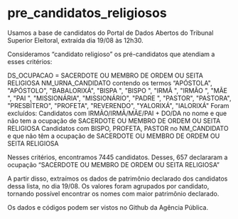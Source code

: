 # pre_candidatos_religiosos

Usamos a base de candidatos do Portal de Dados Abertos do Tribunal Superior Eleitoral, extraída dia 19/08 às 12h30.

Consideramos “candidato religioso” os pré-candidatos que atendiam a esses critérios:

DS_OCUPACAO = SACERDOTE OU MEMBRO DE ORDEM OU SEITA RELIGIOSA
NM_URNA_CANDIDATO contendo os termos “APÓSTOLA", "APÓSTOLO", "BABALORIXÁ", "BISPA ", "BISPO ", "IRMÃ ", "IRMÃO ", "MÃE ", "PAI ", "MISSIONÁRIA", "MISSIONÁRIO", "PADRE ", "PASTOR", "PASTORA", "PRESBÍTERO", "PROFETA", "REVERENDO", "YALORIXÁ", "IALORIXÁ"
Foram excluídos:
Candidatos com IRMÃO/IRMÃ/MÃE/PAI + DO/DA no nome e que não tem a ocupação de SACERDOTE OU MEMBRO DE ORDEM OU SEITA RELIGIOSA
Candidatos com BISPO, PROFETA, PASTOR no NM_CANDIDATO e que não têm a ocupação de SACERDOTE OU MEMBRO DE ORDEM OU SEITA RELIGIOSA

Nesses critérios, encontramos 7445 candidatos. Desses, 657 declararam a ocupação “SACERDOTE OU MEMBRO DE ORDEM OU SEITA RELIGIOSA”

A partir disso, extraímos os dados de patrimônio declarado dos candidatos dessa lista, no dia 19/08. Os valores foram agrupados por candidato, tornando possível encontrar os nomes com maior patrimônio declarado.

Os dados e códigos podem ser vistos no Github da Agência Pública.
